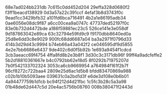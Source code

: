 68e7ad024bb231db
7c615c0dd452d204
29effa328d0680f2
f3ff1beacd138929
0d3a57a22c391ccf
4efaf3b8d3743f0c
9ead1cc3429bfb32
a101fd6bca716491
4b2a1e86195adb34
0ae6056e08dc9f87
a6cc00cea9a0747c
47737ded52197f0c
83e0b732d4472bde
a186f59881ec23c5
526ce141e3e058df
9d187863042e89ca
63c32794e59fd9c9
f9170dbb8640ed0a
25d8e6dd3c8e9029
900fc68dd6687a04
ba3a2971f0796d33
414b3d29d43c9994
b74eb66a43a042f2
ce046595df9d5855
4e2e7bb6686e6437
9de402c6d0f5b92b
1e693a9454f1cdcd
3cb3aeacc69f4754
4ffa8fd8b2e3b8f1
3d30c3c3171db96f
99ff4a9adcfeffe2
5b2d18810361667e
b4c0792bb62e18d5
8f0292b71975207d
7b0f542133702324
3053ca6cb9669954
a764984f161f2b7f
96cf8272c722baa4
2809e25d6ac1d5b8
bfdd83470869a988
c02b1b10b5093aee
039631c0a2bd1d3f
e6de3d108e0b6b01
4a94477759b1d1cb
bc94f212d4d21fbc
1c5fc3b28c5a3a98
01b48de62d447c5d
20e4ac5756b08760
008b380471f2443d
